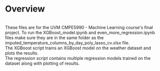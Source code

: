 # Overview
<br/>These files are for the UVM CMPE5990 - Machine Learning course's final project. To run the XGBoost_model.ipynb and even_more_regression.ipynb files make sure they are in the same folder as the imputed_temperature_columns_by_day_poly_lasso_cv.xlsx file. <br/>The XGBoost script trains an XGBoost model on the weather dataset and plots the results. 
<br/>The regression script contains multiple regression models trained on the dataset along with plotting of results.
